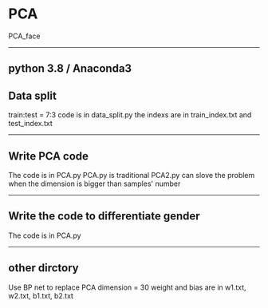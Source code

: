 # PCA
PCA_face
***
## python 3.8 / Anaconda3
## Data split
train:test = 7:3
code is in data_split.py
the indexs are in train_index.txt and test_index.txt
***
## Write PCA code
The code is in PCA.py
PCA.py is traditional
PCA2.py can slove the problem when the dimension is bigger than samples' number
***
## Write the code to differentiate gender
The code is in PCA.py
***
## other dirctory
Use BP net to replace PCA
dimension = 30
weight and bias are in w1.txt, w2.txt, b1.txt, b2.txt
